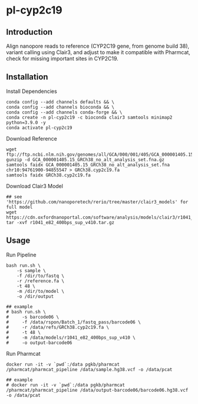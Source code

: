 # pl-cyp2c19
## Introduction
Align nanopore reads to reference (CYP2C19 gene, from genome build 38), variant calling using Clair3, and adjust to make it compatible with Pharmcat, check for missing important sites in CYP2C19.

## Installation
Install Dependencies
```
conda config --add channels defaults && \
conda config --add channels bioconda && \
conda config --add channels conda-forge && \
conda create -n pl-cyp2c19 -c bioconda clair3 samtools minimap2 python=3.9.0 -y
conda activate pl-cyp2c19
```

Download Reference
```
wget ftp://ftp.ncbi.nlm.nih.gov/genomes/all/GCA/000/001/405/GCA_000001405.15_GRCh38/seqs_for_alignment_pipelines.ucsc_ids/GCA_000001405.15_GRCh38_no_alt_analysis_set.fna.gz
gunzip -d GCA_000001405.15_GRCh38_no_alt_analysis_set.fna.gz
samtools faidx GCA_000001405.15_GRCh38_no_alt_analysis_set.fna chr10:94761900-94855547 > GRCh38.cyp2c19.fa 
samtools faidx GRCh38.cyp2c19.fa
```

Download Clair3 Model
```
## see 'https://github.com/nanoporetech/rerio/tree/master/clair3_models' for full model
wget https://cdn.oxfordnanoportal.com/software/analysis/models/clair3/r1041_e82_400bps_hac_v430.tar.gz
tar -xvf r1041_e82_400bps_sup_v410.tar.gz
```
## Usage
Run Pipeline
```
bash run.sh \
    -s sample \
    -f /dir/to/fastq \
    -r /reference.fa \
    -t 48 \
    -m /dir/to/model \
    -o /dir/output

## example
# bash run.sh \
#     -s barcode06 \
#     -f /data/rspon/Batch_1/fastq_pass/barcode06 \
#     -r /data/refs/GRCh38.cyp2c19.fa \
#     -t 48 \
#     -m /data/models/r1041_e82_400bps_sup_v410 \
#     -o output-barcode06
```

Run Pharmcat
```
docker run -it -v `pwd`:/data pgkb/pharmcat /pharmcat/pharmcat_pipeline /data/sample.hg38.vcf -o /data/pcat

## example
# docker run -it -v `pwd`:/data pgkb/pharmcat /pharmcat/pharmcat_pipeline /data/output-barcode06/barcode06.hg38.vcf -o /data/pcat
```



